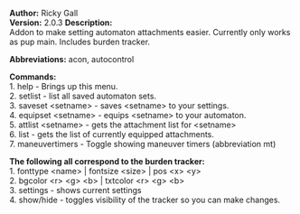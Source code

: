**Author:** Ricky Gall  
**Version:** 2.0.3
**Description:**  
Addon to make setting automaton attachments easier. Currently only works as pup main. Includes burden tracker.  

**Abbreviations:** acon, autocontrol  

**Commands:**  
     1. help - Brings up this menu.  
     2. setlist - list all saved automaton sets.  
     3. saveset &lt;setname&gt; - saves &lt;setname&gt; to your settings.  
     4. equipset &lt;setname&gt; - equips &lt;setname&gt; to your automaton.  
     5. attlist &lt;setname&gt; - gets the attachment list for &lt;setname&gt;  
     6. list - gets the list of currently equipped attachments.  
     7. maneuvertimers - Toggle showing maneuver timers (abbreviation mt)  

**The following all correspond to the burden tracker:**  
    1. fonttype &lt;name&gt; | fontsize &lt;size&gt; | pos &lt;x&gt; &lt;y&gt;  
    2. bgcolor &lt;r&gt; &lt;g&gt; &lt;b&gt; | txtcolor &lt;r&gt; &lt;g&gt; &lt;b&gt;  
    3. settings - shows current settings  
    4. show/hide - toggles visibility of the tracker so you can make changes.  
 
